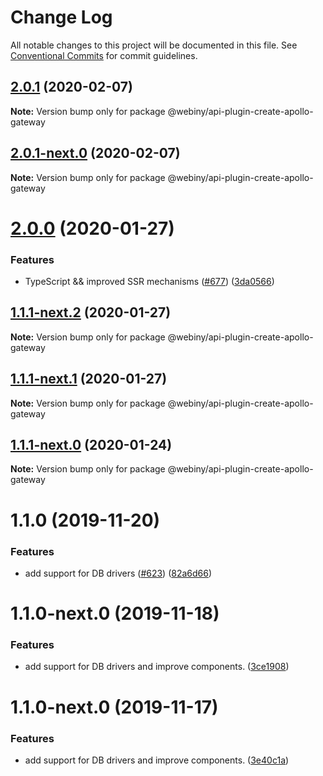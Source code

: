 # Change Log

All notable changes to this project will be documented in this file.
See [Conventional Commits](https://conventionalcommits.org) for commit guidelines.

## [2.0.1](https://github.com/webiny/webiny-js/compare/@webiny/api-plugin-create-apollo-gateway@2.0.1-next.0...@webiny/api-plugin-create-apollo-gateway@2.0.1) (2020-02-07)

**Note:** Version bump only for package @webiny/api-plugin-create-apollo-gateway





## [2.0.1-next.0](https://github.com/webiny/webiny-js/compare/@webiny/api-plugin-create-apollo-gateway@2.0.0...@webiny/api-plugin-create-apollo-gateway@2.0.1-next.0) (2020-02-07)

**Note:** Version bump only for package @webiny/api-plugin-create-apollo-gateway





# [2.0.0](https://github.com/webiny/webiny-js/compare/@webiny/api-plugin-create-apollo-gateway@1.1.0...@webiny/api-plugin-create-apollo-gateway@2.0.0) (2020-01-27)


### Features

* TypeScript && improved SSR mechanisms ([#677](https://github.com/webiny/webiny-js/issues/677)) ([3da0566](https://github.com/webiny/webiny-js/commit/3da0566f29e1d46df0e7c357be0b42bdaa4c7d2b))





## [1.1.1-next.2](https://github.com/webiny/webiny-js/compare/@webiny/api-plugin-create-apollo-gateway@1.1.1-next.1...@webiny/api-plugin-create-apollo-gateway@1.1.1-next.2) (2020-01-27)

**Note:** Version bump only for package @webiny/api-plugin-create-apollo-gateway





## [1.1.1-next.1](https://github.com/webiny/webiny-js/compare/@webiny/api-plugin-create-apollo-gateway@1.1.1-next.0...@webiny/api-plugin-create-apollo-gateway@1.1.1-next.1) (2020-01-27)

**Note:** Version bump only for package @webiny/api-plugin-create-apollo-gateway





## [1.1.1-next.0](https://github.com/webiny/webiny-js/compare/@webiny/api-plugin-create-apollo-gateway@1.1.0...@webiny/api-plugin-create-apollo-gateway@1.1.1-next.0) (2020-01-24)

**Note:** Version bump only for package @webiny/api-plugin-create-apollo-gateway





# 1.1.0 (2019-11-20)


### Features

* add support for DB drivers ([#623](https://github.com/webiny/webiny-js/issues/623)) ([82a6d66](https://github.com/webiny/webiny-js/commit/82a6d66d5ad96e4da13c035d2524c03bd50a7dff))





# 1.1.0-next.0 (2019-11-18)


### Features

* add support for DB drivers and improve components. ([3ce1908](https://github.com/webiny/webiny-js/commit/3ce1908))





# 1.1.0-next.0 (2019-11-17)


### Features

* add support for DB drivers and improve components. ([3e40c1a](https://github.com/webiny/webiny-js/commit/3e40c1a))
